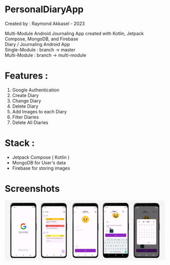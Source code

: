 # PersonalDiaryApp
Created by : Raymond Akkasel - 2023   
  
Multi-Module Android Journaling App created with Kotlin, Jetpack Compose, MongoDB, and Firebase  
Diary / Journaling Android App  
Single-Module : branch -> master  
Multi-Module : branch -> multi-module

# Features :
1. Google Authentication
2. Create Diary
3. Change Diary
4. Delete Diary
5. Add Images to each Diary
6. Filter Diaries
7. Delete All Diaries

# Stack :
- Jetpack Compose ( Kotlin )
- MongoDB for User's data
- Firebase for storing images


# Screenshots<br>
![Alt Text](screenshots/group.png)
